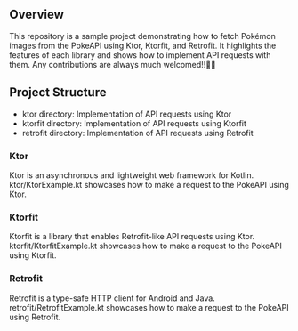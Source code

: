 ## Overview
This repository is a sample project demonstrating how to fetch Pokémon images from the PokeAPI using Ktor, Ktorfit, and Retrofit. 
It highlights the features of each library and shows how to implement API requests with them.
Any contributions are always much welcomed!!🫶🏻

## Project Structure
- ktor directory: Implementation of API requests using Ktor
- ktorfit directory: Implementation of API requests using Ktorfit
- retrofit directory: Implementation of API requests using Retrofit

### Ktor
Ktor is an asynchronous and lightweight web framework for Kotlin. 
ktor/KtorExample.kt showcases how to make a request to the PokeAPI using Ktor.

### Ktorfit
Ktorfit is a library that enables Retrofit-like API requests using Ktor. 
ktorfit/KtorfitExample.kt showcases how to make a request to the PokeAPI using Ktorfit.

### Retrofit
Retrofit is a type-safe HTTP client for Android and Java. 
retrofit/RetrofitExample.kt showcases how to make a request to the PokeAPI using Retrofit.
